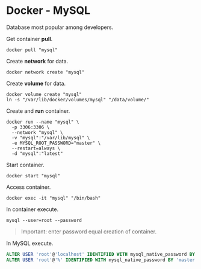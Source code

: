 # Docker - MySQL

Database most popular among developers.

Get container **pull**.

```console
docker pull "mysql"
```

Create **network** for data.

```console
docker network create "mysql"
```

Create **volume** for data.

```console
docker volume create "mysql"
ln -s "/var/lib/docker/volumes/mysql" "/data/volume/"
```

Create and **run** container.

```console
docker run --name "mysql" \
  -p 3306:3306 \
  --network "mysql" \
  -v "mysql":"/var/lib/mysql" \
  -e MYSQL_ROOT_PASSWORD="master" \
  --restart=always \
  -d "mysql":"latest"
```

Start container.

```console
docker start "mysql"
```

Access container.

```console
docker exec -it "mysql" "/bin/bash"
```

In container execute.

```console
mysql --user=root --password
```

> Important: enter password equal creation of container.

In MySQL execute.

```sql
ALTER USER 'root'@'localhost' IDENTIFIED WITH mysql_native_password BY 'master';
ALTER USER 'root'@'%' IDENTIFIED WITH mysql_native_password BY 'master';
```
